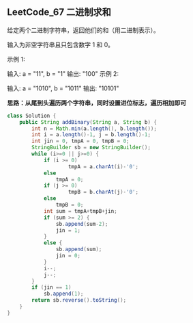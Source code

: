 ## LeetCode_67 二进制求和

给定两个二进制字符串，返回他们的和（用二进制表示）。

输入为非空字符串且只包含数字 1 和 0。

示例 1:

输入: a = "11", b = "1"
输出: "100"
示例 2:

输入: a = "1010", b = "1011"
输出: "10101"

**思路：从尾到头遍历两个字符串，同时设置进位标志，遍历相加即可**

```java
class Solution {
    public String addBinary(String a, String b) {
        int n = Math.min(a.length(), b.length());
        int i = a.length()-1, j = b.length()-1;
        int jin = 0, tmpA = 0, tmpB = 0;
        StringBuilder sb = new StringBuilder();
        while (i>=0 || j>=0) {
            if (i >= 0)
                    tmpA = a.charAt(i)-'0';
            else
                tmpA = 0;
            if (j >= 0)
                    tmpB = b.charAt(j)-'0';
            else
                tmpB = 0;
            int sum = tmpA+tmpB+jin;
            if (sum >= 2) {
                sb.append(sum-2);
                jin = 1;
            }
            else {
                sb.append(sum);
                jin = 0;
            }
            i--;
            j--;
        }
        if (jin == 1)
            sb.append(1);
        return sb.reverse().toString();
    }
}
```

